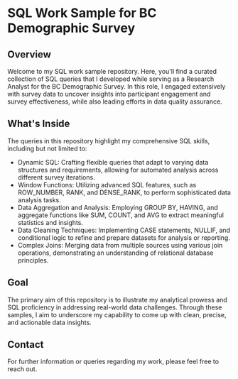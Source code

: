 # SQL Work Sample for BC Demographic Survey
## Overview
Welcome to my SQL work sample repository. Here, you'll find a curated collection of SQL queries that I developed while serving as a Research Analyst for the BC Demographic Survey. In this role, I engaged extensively with survey data to uncover insights into participant engagement and survey effectiveness, while also leading efforts in data quality assurance.

## What's Inside
The queries in this repository highlight my comprehensive SQL skills, including but not limited to:

* Dynamic SQL: Crafting flexible queries that adapt to varying data structures and requirements, allowing for automated analysis across different survey iterations.
* Window Functions: Utilizing advanced SQL features, such as ROW_NUMBER, RANK, and DENSE_RANK, to perform sophisticated data analysis tasks.
* Data Aggregation and Analysis: Employing GROUP BY, HAVING, and aggregate functions like SUM, COUNT, and AVG to extract meaningful statistics and insights.
* Data Cleaning Techniques: Implementing CASE statements, NULLIF, and conditional logic to refine and prepare datasets for analysis or reporting.
* Complex Joins: Merging data from multiple sources using various join operations, demonstrating an understanding of relational database principles.

## Goal
The primary aim of this repository is to illustrate my analytical prowess and SQL proficiency in addressing real-world data challenges. Through these samples, I aim to underscore my capability to come up with clean, precise, and actionable data insights.

## Contact
For further information or queries regarding my work, please feel free to reach out.
